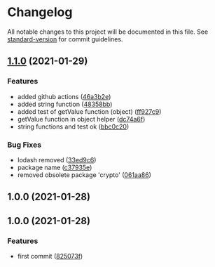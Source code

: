 # Changelog

All notable changes to this project will be documented in this file. See [standard-version](https://github.com/conventional-changelog/standard-version) for commit guidelines.

## [1.1.0](https://github.com/avatarsolucoes/mini-helper/compare/v1.0.0...v1.1.0) (2021-01-29)


### Features

* added github actions ([46a3b2e](https://github.com/avatarsolucoes/mini-helper/commit/46a3b2e3cca2858db78ff59a8b40a7e9da0b4622))
* added string function ([48358bb](https://github.com/avatarsolucoes/mini-helper/commit/48358bbbfebcc9696fd5ffa7d55ddf64eac1c8c0))
* added test of getValue function (object) ([ff927c9](https://github.com/avatarsolucoes/mini-helper/commit/ff927c9ed8927ca20ea4f4674e4a3ea5ad1959ff))
* getValue function in object helper ([dc74a6f](https://github.com/avatarsolucoes/mini-helper/commit/dc74a6f1469bf7b214f2eefa53a9e6f673626536))
* string functions and test ok ([bbc0c20](https://github.com/avatarsolucoes/mini-helper/commit/bbc0c20216697e4a130c426a3b06fb2a8afd740f))


### Bug Fixes

* lodash removed ([33ed9c6](https://github.com/avatarsolucoes/mini-helper/commit/33ed9c67da810835410d2f5a0286a102f955bef5))
* package name ([c37935e](https://github.com/avatarsolucoes/mini-helper/commit/c37935e0cfe6e7740ccddd1e17f0a5dabf4a314a))
* removed obsolete package 'crypto' ([061aa86](https://github.com/avatarsolucoes/mini-helper/commit/061aa86ac8a472b60db407bfa44091b056b916c9))

## 1.0.0 (2021-01-28)

## 1.0.0 (2021-01-28)


### Features

* first commit ([825073f](https://github.com/leguass7/helpers/commit/825073fdb09234662bfe4799bd2bce588919d5eb))
